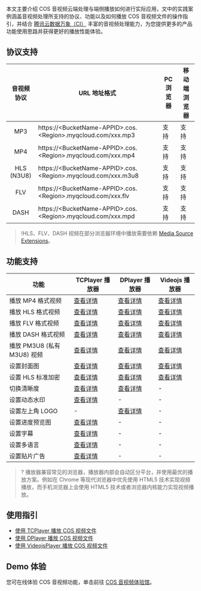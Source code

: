 本文主要介绍 COS 音视频云端处理与端侧播放如何进行实际应用，文中的实践案例涵盖音视频处理所支持的协议、功能以及如何播放 COS 音视频文件的操作指引，并结合 [腾讯云数据万象（CI）](https://cloud.tencent.com/document/product/460/47503) 丰富的音视频处理能力，为您提供更多的产品功能使用思路并获得更好的播放性能体验。

## 协议支持

|   音视频协议    | URL 地址格式                                                 | PC 浏览器 | 移动端浏览器 |
| :-------------: | ------------------------------------------------------------ | --------- | ------------ |
|       MP3       | https://&lt;BucketName-APPID&gt;.cos.&lt;Region&gt;.myqcloud.com/xxx.mp3 | 支持      | 支持         |
|       MP4       | https://&lt;BucketName-APPID&gt;.cos.&lt;Region&gt;.myqcloud.com/xxx.mp4 | 支持      | 支持         |
| HLS<br/>(N3U8) | https://&lt;BucketName-APPID&gt;.cos.&lt;Region&gt;.myqcloud.com/xxx.m3u8 | 支持      | 支持         |
|       FLV       | https://&lt;BucketName-APPID&gt;.cos.&lt;Region&gt;.myqcloud.com/xxx.flv | 支持      | 支持         |
|      DASH       | https://&lt;BucketName-APPID&gt;.cos.&lt;Region&gt;.myqcloud.com/xxx.mpd | 支持      | 支持         |

>!HLS、FLV、DASH 视频在部分浏览器环境中播放需要依赖 <a href="https://caniuse.com/?search=Media Source Extensions">Media Source Extensions</a>。

## 功能支持

| 功能           | TCPlayer 播放器| DPlayer 播放器    | Videojs 播放器 |
| -------------- | ------ | ------- | ---- |
| 播放 MP4 格式视频 | [查看详情](https://cloud.tencent.com/document/product/460/65863#1) | [查看详情](https://cloud.tencent.com/document/product/460/80408#1) | [查看详情](https://cloud.tencent.com/document/product/460/80409#1) |
| 播放 HLS 格式视频 | [查看详情](https://cloud.tencent.com/document/product/460/65863#1) | [查看详情](https://cloud.tencent.com/document/product/460/80408#1) | [查看详情](https://cloud.tencent.com/document/product/460/80409#1) |
| 播放 FLV 格式视频 | [查看详情](https://cloud.tencent.com/document/product/460/65863#1) | [查看详情](https://cloud.tencent.com/document/product/460/80408#1) | [查看详情](https://cloud.tencent.com/document/product/460/80409#1) |
| 播放 DASH 格式视频 | [查看详情](https://cloud.tencent.com/document/product/460/65863#1) | [查看详情](https://cloud.tencent.com/document/product/460/80408#1) | [查看详情](https://cloud.tencent.com/document/product/460/80409#1) |
| 播放 PM3U8 (私有M3U8) 视频 | [查看详情](https://cloud.tencent.com/document/product/460/65863#2) | [查看详情](https://cloud.tencent.com/document/product/460/80408#2) | [查看详情](https://cloud.tencent.com/document/product/460/80409#2) |
| 设置封面图 | [查看详情](https://cloud.tencent.com/document/product/460/65863#3) | [查看详情](https://cloud.tencent.com/document/product/460/80408#3) | [查看详情](https://cloud.tencent.com/document/product/460/80409#3) |
|设置 HLS 标准加密 | [查看详情](https://cloud.tencent.com/document/product/460/65863#4) | [查看详情](https://cloud.tencent.com/document/product/460/80408#4) | [查看详情](https://cloud.tencent.com/document/product/460/80409#4) |
| 切换清晰度 | [查看详情](https://cloud.tencent.com/document/product/460/65863#5) | [查看详情](https://cloud.tencent.com/document/product/460/80408#5) | - |
| 设置动态水印 | [查看详情](https://cloud.tencent.com/document/product/460/65863#6) | - | - |
| 设置左上角 LOGO | - | [查看详情](https://cloud.tencent.com/document/product/460/80408#6) | - |
| 设置进度预览图 | [查看详情](https://cloud.tencent.com/document/product/460/65863#8) | - | - |
| 设置字幕 | [查看详情](https://cloud.tencent.com/document/product/460/65863#9) | - | - |
| 设置多语言 | [查看详情](https://cloud.tencent.com/document/product/460/65863#10) | - | - |
| 设置贴片广告 | [查看详情](https://cloud.tencent.com/document/product/460/65863#7) | - | - |

>? 播放器兼容常见的浏览器，播放器内部会自动区分平台，并使用最优的播放方案。例如在 Chrome 等现代浏览器中优先使用 HTML5 技术实现视频播放，而手机浏览器上会使用 HTML5 技术或者浏览器内核能力实现视频播放。

## 使用指引
- [使用 TCPlayer 播放 COS 视频文件](https://cloud.tencent.com/document/product/460/65863)
- [使用 DPlayer 播放 COS 视频文件](https://cloud.tencent.com/document/product/460/80408)
- [使用 VideojsPlayer 播放 COS 视频文件](https://cloud.tencent.com/document/product/460/80409)

## Demo 体验

您可在线体验 COS 音视频功能，单击前往 [COS 音视频体验馆](https://cloud.tencent.com/document/product/436/77751)。
